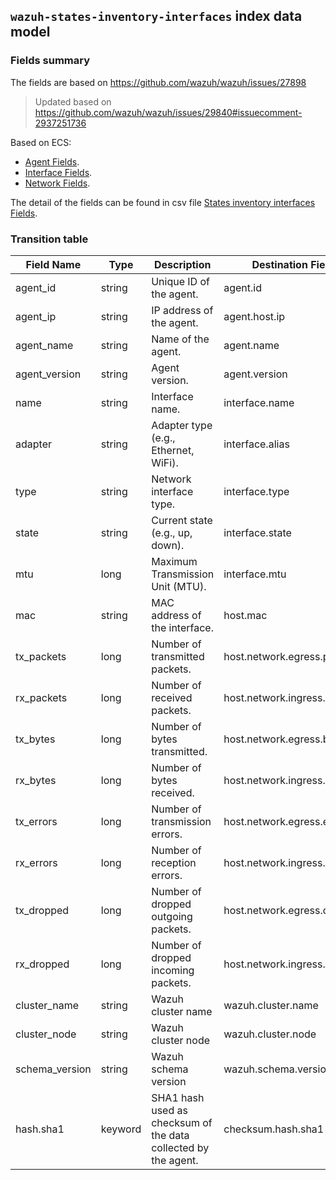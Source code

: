 ## `wazuh-states-inventory-interfaces` index data model

### Fields summary

The fields are based on https://github.com/wazuh/wazuh/issues/27898

> Updated based on https://github.com/wazuh/wazuh/issues/29840#issuecomment-2937251736

Based on ECS:

- [Agent Fields](https://www.elastic.co/guide/en/ecs/current/ecs-agent.html).
- [Interface Fields](https://www.elastic.co/guide/en/ecs/current/ecs-interface.html).
- [Network Fields](https://www.elastic.co/guide/en/ecs/current/ecs-network.html).

The detail of the fields can be found in csv file [States inventory interfaces Fields](fields.csv).

### Transition table

| Field Name     | Type    | Description                                                    | Destination Field            | Custom |
|----------------|---------|----------------------------------------------------------------|------------------------------|--------|
| agent_id       | string  | Unique ID of the agent.                                        | agent.id                     | FALSE  |
| agent_ip       | string  | IP address of the agent.                                       | agent.host.ip                | TRUE   |
| agent_name     | string  | Name of the agent.                                             | agent.name                   | FALSE  |
| agent_version  | string  | Agent version.                                                 | agent.version                | FALSE  |
| name           | string  | Interface name.                                                | interface.name               | FALSE  |
| adapter        | string  | Adapter type (e.g., Ethernet, WiFi).                           | interface.alias              | FALSE  |
| type           | string  | Network interface type.                                        | interface.type               | TRUE   |
| state          | string  | Current state (e.g., up, down).                                | interface.state              | TRUE   |
| mtu            | long    | Maximum Transmission Unit (MTU).                               | interface.mtu                | TRUE   |
| mac            | string  | MAC address of the interface.                                  | host.mac                     | FALSE  |
| tx_packets     | long    | Number of transmitted packets.                                 | host.network.egress.packets  | FALSE  |
| rx_packets     | long    | Number of received packets.                                    | host.network.ingress.packets | FALSE  |
| tx_bytes       | long    | Number of bytes transmitted.                                   | host.network.egress.bytes    | FALSE  |
| rx_bytes       | long    | Number of bytes received.                                      | host.network.ingress.bytes   | FALSE  |
| tx_errors      | long    | Number of transmission errors.                                 | host.network.egress.errors   | TRUE   |
| rx_errors      | long    | Number of reception errors.                                    | host.network.ingress.errors  | TRUE   |
| tx_dropped     | long    | Number of dropped outgoing packets.                            | host.network.egress.drops    | TRUE   |
| rx_dropped     | long    | Number of dropped incoming packets.                            | host.network.ingress.drops   | TRUE   |
| cluster_name   | string  | Wazuh cluster name                                             | wazuh.cluster.name           | TRUE   |
| cluster_node   | string  | Wazuh cluster node                                             | wazuh.cluster.node           | TRUE   |
| schema_version | string  | Wazuh schema version                                           | wazuh.schema.version         | TRUE   |
| hash.sha1      | keyword | SHA1 hash used as checksum of the data collected by the agent. | checksum.hash.sha1           | TRUE   |
